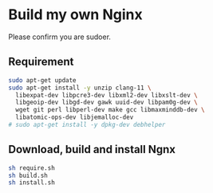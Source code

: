 # Build my own Nginx

Please confirm you are sudoer.

## Requirement

```bash
sudo apt-get update
sudo apt-get install -y unzip clang-11 \
  libexpat-dev libpcre3-dev libxml2-dev libxslt-dev \
  libgeoip-dev libgd-dev gawk uuid-dev libpam0g-dev \
  wget git perl libperl-dev make gcc libmaxminddb-dev \
  libatomic-ops-dev libjemalloc-dev
# sudo apt-get install -y dpkg-dev debhelper
```

## Download, build and install Ngnx

```bash
sh require.sh
sh build.sh
sh install.sh
```
